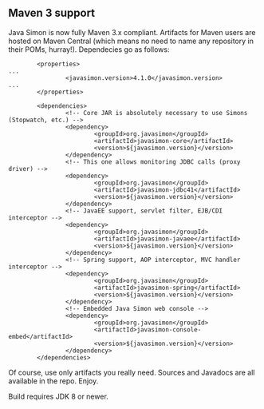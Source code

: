 ## Maven 3 support

Java Simon is now fully Maven 3.x compliant. Artifacts for Maven users are hosted on Maven Central
(which means no need to name any repository in their POMs, hurray!). Dependecies go as follows:
```
        <properties>
...
                <javasimon.version>4.1.0</javasimon.version>
...
        </properties>

        <dependencies>
                <!-- Core JAR is absolutely necessary to use Simons (Stopwatch, etc.) -->
                <dependency>
                        <groupId>org.javasimon</groupId>
                        <artifactId>javasimon-core</artifactId>
                        <version>${javasimon.version}</version>
                </dependency>
                <!-- This one allows monitoring JDBC calls (proxy driver) -->
                <dependency>
                        <groupId>org.javasimon</groupId>
                        <artifactId>javasimon-jdbc41</artifactId>
                        <version>${javasimon.version}</version>
                </dependency>
                <!-- JavaEE support, servlet filter, EJB/CDI interceptor -->
                <dependency>
                        <groupId>org.javasimon</groupId>
                        <artifactId>javasimon-javaee</artifactId>
                        <version>${javasimon.version}</version>
                </dependency>
                <!-- Spring support, AOP interceptor, MVC handler interceptor -->
                <dependency>
                        <groupId>org.javasimon</groupId>
                        <artifactId>javasimon-spring</artifactId>
                        <version>${javasimon.version}</version>
                </dependency>
                <!-- Embedded Java Simon web console -->
                <dependency>
                        <groupId>org.javasimon</groupId>
                        <artifactId>javasimon-console-embed</artifactId>
                        <version>${javasimon.version}</version>
                </dependency>
        </dependencies>
```
Of course, use only artifacts you really need. Sources and Javadocs are all available in the repo. Enjoy.

Build requires JDK 8 or newer.
